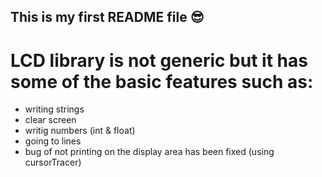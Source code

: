 ## This is my first README file 😎

# LCD library is not generic but it has some of the basic features such as:
- writing strings
- clear screen
- writig numbers (int & float)
- going to lines
- bug of not printing on the display area has been fixed (using cursorTracer)






